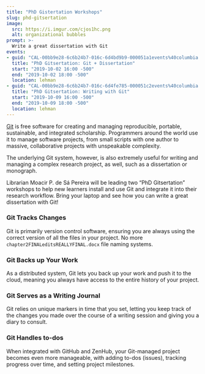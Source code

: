 ```yaml
---
title: "PhD Gistertation Workshops"
slug: phd-gitsertation
image:
  src: https://i.imgur.com/cjos1hc.png
  alt: organizational bubbles
prompt: >-
  Write a great dissertation with Git
events:
- guid: "CAL-00bb9e28-6c6b24b7-016c-6d4bd9b9-000051a1events%40columbia.edu"
  title: "PhD Gitsertation: Git + Dissertation"
  start: "2019-10-02 16:00 -500"
  end: "2019-10-02 18:00 -500"
  location: lehman
- guid: "CAL-00bb9e28-6c6b24b7-016c-6d4fe785-000051c2events%40columbia.edu"
  title: "PhD Gitsertation: Writing with Git"
  start: "2019-10-09 16:00 -500"
  end: "2019-10-09 18:00 -500"
  location: lehman
---
```


[Git](https://git-scm.com/) is free software for creating and managing
reproducible, portable, sustainable, and integrated scholarship. Programmers
around the world use it to manage software projects, from small scripts with
one author to massive, collaborative projects with unspeakable complexity.

The underlying Git system, however, is also extremely useful for writing and
managing a complex research project, as well, such as a dissertation or
monograph. 

Librarian Moacir P. de Sá Pereira will be leading two “PhD Gitsertation”
workshops to help new learners install and use Git and integrate it into their
research workflow. Bring your laptop and see how you can write a great
dissertation with Git!

### Git Tracks Changes

Git is primarily version control software, ensuring you
are always using the correct version of all the files in your project. No more
`chapter2FINALeditsREALLYFINAL.docx` file naming systems.

### Git Backs up Your Work

As a distributed system, Git lets you back up your
work and push it to the cloud, meaning you always have access to the entire
history of your project.

### Git Serves as a Writing Journal

Git relies on unique markers in time that you set, letting you keep track of
the changes you made over the course of a writing session and giving you a
diary to consult.

### Git Handles to-dos

When integrated with GitHub and ZenHub, your Git-managed
project becomes even more manageable, with adding to-dos (issues), tracking
progress over time, and setting project milestones.
